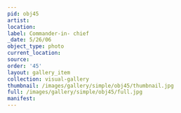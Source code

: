 ```yaml
---
pid: obj45
artist: 
location: 
label: Commander-in- chief
_date: 5/26/06
object_type: photo
current_location: 
source: 
order: '45'
layout: gallery_item
collection: visual-gallery
thumbnail: /images/gallery/simple/obj45/thumbnail.jpg
full: /images/gallery/simple/obj45/full.jpg
manifest: 
---
```


